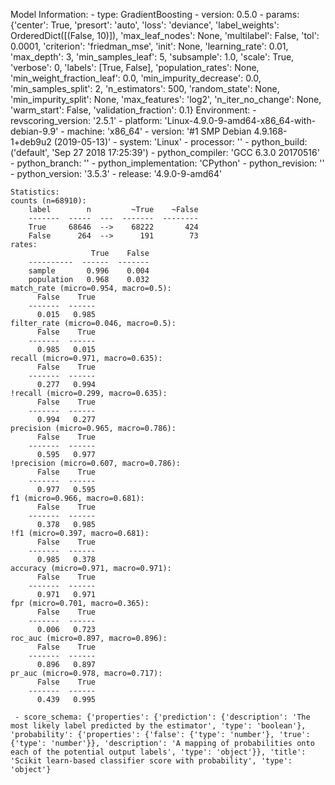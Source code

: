 Model Information:
	 - type: GradientBoosting
	 - version: 0.5.0
	 - params: {'center': True, 'presort': 'auto', 'loss': 'deviance', 'label_weights': OrderedDict([(False, 10)]), 'max_leaf_nodes': None, 'multilabel': False, 'tol': 0.0001, 'criterion': 'friedman_mse', 'init': None, 'learning_rate': 0.01, 'max_depth': 3, 'min_samples_leaf': 5, 'subsample': 1.0, 'scale': True, 'verbose': 0, 'labels': [True, False], 'population_rates': None, 'min_weight_fraction_leaf': 0.0, 'min_impurity_decrease': 0.0, 'min_samples_split': 2, 'n_estimators': 500, 'random_state': None, 'min_impurity_split': None, 'max_features': 'log2', 'n_iter_no_change': None, 'warm_start': False, 'validation_fraction': 0.1}
	Environment:
	 - revscoring_version: '2.5.1'
	 - platform: 'Linux-4.9.0-9-amd64-x86_64-with-debian-9.9'
	 - machine: 'x86_64'
	 - version: '#1 SMP Debian 4.9.168-1+deb9u2 (2019-05-13)'
	 - system: 'Linux'
	 - processor: ''
	 - python_build: ('default', 'Sep 27 2018 17:25:39')
	 - python_compiler: 'GCC 6.3.0 20170516'
	 - python_branch: ''
	 - python_implementation: 'CPython'
	 - python_revision: ''
	 - python_version: '3.5.3'
	 - release: '4.9.0-9-amd64'
	
	Statistics:
	counts (n=68910):
		label        n         ~True    ~False
		-------  -----  ---  -------  --------
		True     68646  -->    68222       424
		False      264  -->      191        73
	rates:
		              True    False
		----------  ------  -------
		sample       0.996    0.004
		population   0.968    0.032
	match_rate (micro=0.954, macro=0.5):
		  False    True
		-------  ------
		  0.015   0.985
	filter_rate (micro=0.046, macro=0.5):
		  False    True
		-------  ------
		  0.985   0.015
	recall (micro=0.971, macro=0.635):
		  False    True
		-------  ------
		  0.277   0.994
	!recall (micro=0.299, macro=0.635):
		  False    True
		-------  ------
		  0.994   0.277
	precision (micro=0.965, macro=0.786):
		  False    True
		-------  ------
		  0.595   0.977
	!precision (micro=0.607, macro=0.786):
		  False    True
		-------  ------
		  0.977   0.595
	f1 (micro=0.966, macro=0.681):
		  False    True
		-------  ------
		  0.378   0.985
	!f1 (micro=0.397, macro=0.681):
		  False    True
		-------  ------
		  0.985   0.378
	accuracy (micro=0.971, macro=0.971):
		  False    True
		-------  ------
		  0.971   0.971
	fpr (micro=0.701, macro=0.365):
		  False    True
		-------  ------
		  0.006   0.723
	roc_auc (micro=0.897, macro=0.896):
		  False    True
		-------  ------
		  0.896   0.897
	pr_auc (micro=0.978, macro=0.717):
		  False    True
		-------  ------
		  0.439   0.995
	
	 - score_schema: {'properties': {'prediction': {'description': 'The most likely label predicted by the estimator', 'type': 'boolean'}, 'probability': {'properties': {'false': {'type': 'number'}, 'true': {'type': 'number'}}, 'description': 'A mapping of probabilities onto each of the potential output labels', 'type': 'object'}}, 'title': 'Scikit learn-based classifier score with probability', 'type': 'object'}

